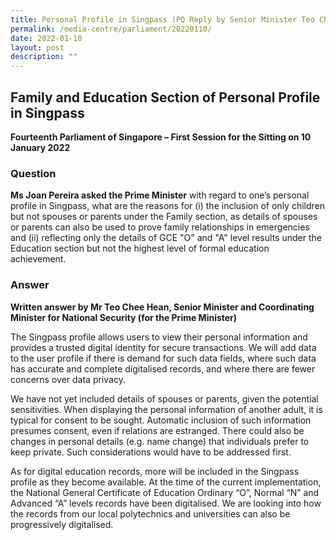 ```yaml
---
title: Personal Profile in Singpass (PQ Reply by Senior Minister Teo Chee Hean)
permalink: /media-centre/parliament/20220110/
date: 2022-01-10
layout: post
description: ""
---
```

## Family and Education Section of Personal Profile in Singpass


**Fourteenth Parliament of Singapore – First Session for the Sitting on 10 January 2022**

### Question

**Ms Joan Pereira asked the Prime Minister** with regard to one’s personal profile in Singpass, what are the reasons for (i) the inclusion of only children but not spouses or parents under the Family section, as details of spouses or parents can also be used to prove family relationships in emergencies and (ii) reflecting only the details of GCE "O" and "A" level results under the Education section but not the highest level of formal education achievement.

### Answer


**Written answer by Mr Teo Chee Hean, Senior Minister and Coordinating Minister for National Security (for the Prime Minister)**

The Singpass profile allows users to view their personal information and provides a trusted digital identity for secure transactions. We will add data to the user profile if there is demand for such data fields, where such data has accurate and complete digitalised records, and where there are fewer concerns over data privacy.

We have not yet included details of spouses or parents, given the potential sensitivities. When displaying the personal information of another adult, it is typical for consent to be sought. Automatic inclusion of such information presumes consent, even if relations are estranged. There could also be changes in personal details (e.g. name change) that individuals prefer to keep private. Such considerations would have to be addressed first.

As for digital education records, more will be included in the Singpass profile as they become available. At the time of the current implementation, the National General Certificate of Education Ordinary “O”, Normal “N” and Advanced “A” levels records have been digitalised. We are looking into how the records from our local polytechnics and universities can also be progressively digitalised.